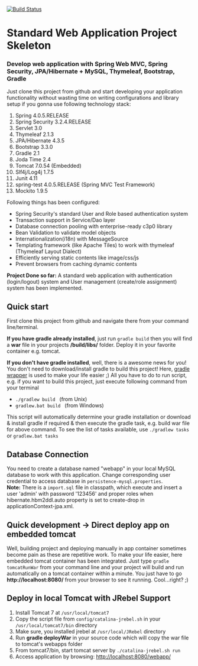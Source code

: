 [![Build Status](https://api.shippable.com/projects/5561a055edd7f2c052f9f34f/badge?branchName=master)](https://app.shippable.com/projects/5561a055edd7f2c052f9f34f/builds/latest)

# Standard Web Application Project Skeleton
### Develop web application with Spring Web MVC, Spring Security, JPA/Hibernate + MySQL, Thymeleaf, Bootstrap, Gradle

Just clone this project from github and start developing your application functionality without wasting time on writing
configurations and library setup if you gonna use following technology stack:

1. Spring 4.0.5.RELEASE
2. Spring Security 3.2.4.RELEASE
3. Servlet 3.0
4. Thymeleaf 2.1.3
5. JPA/Hibernate 4.3.5
6. Bootstrap 3.3.0
7. Gradle 2.1
8. Joda Time 2.4
9. Tomcat 7.0.54 (Embedded)
10. Slf4j/Log4j 1.7.5
11. Junit 4.11
12. spring-test 4.0.5.RELEASE (Spring MVC Test Framework)
13. Mockito 1.9.5

Following things has been configured:

* Spring Security's standard User and Role based authentication system
* Transaction support in Service/Dao layer
* Database connection pooling with enterprise-ready c3p0 library
* Bean Validation to validate model objects
* Internationalization(i18n) with MessageSource
* Templating framework (like Apache Tiles) to work with thymeleaf (Thymeleaf Layout Dialect)
* Efficiently serving static contents like image/css/js
* Prevent browsers from caching dynamic contents

**Project Done so far:** A standard web application with authentication (login/logout) system and User management (create/role assignment) system has been implemented.

## Quick start

First clone this project from github and navigate there from your command line/terminal.

**If you have gradle already installed**, just run `gradle build`
then you will find a **war** file in your projects **/build/libs/** folder. Deploy it in your favorite container e.g. tomcat.

**If you don't have gradle installed**, well, there is a awesome news for you! You don't need to download/install gradle to 
build this project! Here, [gradle wrapper](http://java.dzone.com/articles/use-gradle-wrapper-and-stop) is used to make your life easier ;)
All you have to do to run script, e.g. if you want to build this project, just execute following command from your terminal

* `./gradlew build ` (from Unix)
* `gradlew.bat build ` (from Windows)

This script will automatically determine your gradle installation or download & install gradle if required & then execute 
the gradle task, e.g. build war file for above command. To see the list of tasks available, use `./gradlew tasks` or `gradlew.bat tasks` 


## Database Connection

You need to create a database named "webapp" in your local MySQL database to work with this application.
Change corresponding user credential to access database in `persistence-mysql.properties`.  
**Note:** There is a `import.sql` file in classpath, which execute and insert a user 'admin' with password '123456' and proper roles
when hibernate.hbm2ddl.auto property is set to create-drop in applicationContext-jpa.xml.


## Quick development -> Direct deploy app on embedded tomcat
Well, building project and deploying manually in app container sometimes become pain as these are repetitive work. To make 
your life easier, here embedded tomcat container has been integrated. Just type `gradle tomcatRunWar` from your command line
and your project will build and run automatically on a tomcat container within a minute. You just have to go **http://localhost:8080/** from 
your browser to see it running. Cool...right? ;)

## Deploy in local Tomcat with JRebel Support
1. Install Tomcat 7 at `/usr/local/tomcat7`
2. Copy the script file from `config/catalina-jrebel.sh` in your `/usr/local/tomcat7/bin` directory
3. Make sure, you installed jrebel at `/usr/local/JRebel` directory
4. Run **gradle deployWar** in your source code which will copy the war file to tomcat's webapps folder
5. From tomcat7/bin, start tomcat server by `./catalina-jrebel.sh run`
6. Access application by browsing: [http://localhost:8080/webapp/](http://localhost:8080/WebApplication-Project-Skeleton-1.0-SNAPSHOT/)
